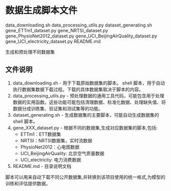 # 数据生成脚本文件

data_downloading.sh
data_processing_utils.py
dataset_generating.sh
gene_ETTm1_dataset.py
gene_NRTSI_dataset.py
gene_PhysioNet2012_dataset.py
gene_UCI_BeijingAirQuality_dataset.py
gene_UCI_electricity_dataset.py
README.md

生成和预处理不同数据集

## 文件说明

1. data_downloading.sh - 用于下载原始数据集的脚本。 shell 脚本，用于自动执行数据集数据下载过程。下载的具体数据集取决于脚本的内容。
2. data_processing_utils.py - 预处理数据的通用工具代码，可能包含用于处理数据的实用函数。这些功能可能包括清理数据、标准化数据、处理缺失值、将数据分成训练集、验证集和测试集等的功能。
3. dataset_generating.sh - 生成数据集的主要脚本，可能自动生成数据集的 shell 脚本。
4. gene_XXX_dataset.py - 根据不同的数据集,生成对应数据集的脚本,包括:
   - ETTm1：ETT数据集
   - NRTSI：NRTSI数据集，实时流数据
   - PhysioNet2012：心电图数据
   - UCI_BeijingAirQuality: 北京空气质量数据
   - UCI_electricity: 电力消费数据
5. README.md - 目录说明文档

脚本可以用来自动下载不同公开数据集,并转换到该项目使用的统一格式,为模型的训练和评估提供数据。
